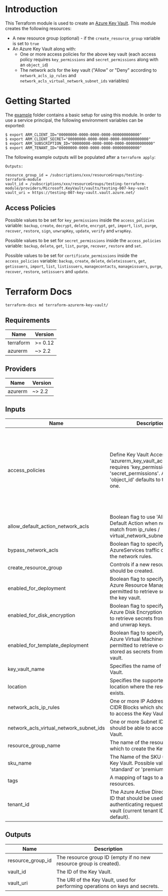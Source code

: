 # Introduction 

This Terraform module is used to create an [Azure Key Vault](https://azure.microsoft.com/en-us/services/key-vault/). This module creates the following resources:

- A new resource group (optional) - if the `create_resource_group` variable is set to `true`
- An Azure Key Vault along with:
    - One or more access policies for the above key vault (each access policy requires `key_permissions` and `secret_permissions` along with an `object_id`)
    - The network acls for the key vault ("Allow" or "Deny" according to `network_acls_ip_rules` and `network_acls_virtual_network_subnet_ids` variables) 

# Getting Started

The [example](./example) folder contains a basic setup for using this module. In order to use a service principal, the following environment variables can be exported: 

```
$ export ARM_CLIENT_ID="00000000-0000-0000-0000-000000000000"
$ export ARM_CLIENT_SECRET="00000000-0000-0000-0000-000000000000"
$ export ARM_SUBSCRIPTION_ID="00000000-0000-0000-0000-000000000000"
$ export ARM_TENANT_ID="00000000-0000-0000-0000-000000000000"
```

The following example outputs will be populated after a `terraform apply`:
 
```
Outputs:

resource_group_id = /subscriptions/xxx/resourceGroups/testing-terraform-module
vault_id = /subscriptions/xxx/resourceGroups/testing-terraform-module/providers/Microsoft.KeyVault/vaults/testing-007-key-vault
vault_uri = https://testing-007-key-vault.vault.azure.net/
```

## Access Policies

Possible values to be set for `key_permissions` inside the `access_policies` variable: `backup`, `create`, `decrypt`, `delete`, `encrypt`, `get`, `import`, `list`, `purge`, `recover`, `restore`, `sign`, `unwrapKey`, `update`, `verify` and `wrapKey`.

Possible values to be set for `secret_permissions` inside the `access_policies` variable: `backup`, `delete`, `get`, `list`, `purge`, `recover`, `restore` and `set`.

Possible values to be set for `certificate_permissions` inside the `access_policies` variable:  `backup`, `create`, `delete`, `deleteissuers`, `get`, `getissuers`, `import`, `list`, `listissuers`, `managecontacts`, `manageissuers`, `purge`, `recover`, `restore`, `setissuers` and `update`.

# Terraform Docs

`terraform-docs md terraform-azurerm-key-vault/`

## Requirements

| Name | Version |
|------|---------|
| terraform | >= 0.12 |
| azurerm | ~> 2.2 |

## Providers

| Name | Version |
|------|---------|
| azurerm | ~> 2.2 |

## Inputs

| Name | Description | Type | Default | Required |
|------|-------------|------|---------|:--------:|
| access\_policies | Define Key Vault Access Policies. 'azurerm\_key\_vault\_access\_policy' requires 'key\_permissions' and 'secret\_permissions'. An empty 'object\_id' defaults to the current one. | <pre>list(object({<br>    object_id               = string<br>    key_permissions         = list(string)<br>    secret_permissions      = list(string)<br>    certificate_permissions = list(string)<br>  }))</pre> | <pre>[<br>  {<br>    "certificate_permissions": [],<br>    "key_permissions": [<br>      "get"<br>    ],<br>    "object_id": "",<br>    "secret_permissions": [<br>      "get"<br>    ],<br>    "storage_permissions": []<br>  }<br>]</pre> | no |
| allow\_default\_action\_network\_acls | Boolean flag to use 'Allow' as the Default Action when no rules match from ip\_rules / virtual\_network\_subnet\_ids. | `bool` | `false` | no |
| bypass\_network\_acls | Boolean flag to specify if AzureServices traffic can bypass the network rules. | `bool` | `false` | no |
| create\_resource\_group | Controls if a new resource group should be created. | `bool` | `true` | no |
| enabled\_for\_deployment | Boolean flag to specify whether Azure Resource Manager is permitted to retrieve secrets from the key vault. | `bool` | `false` | no |
| enabled\_for\_disk\_encryption | Boolean flag to specify whether Azure Disk Encryption is permitted to retrieve secrets from the vault and unwrap keys. | `bool` | `false` | no |
| enabled\_for\_template\_deployment | Boolean flag to specify whether Azure Virtual Machines are permitted to retrieve certificates stored as secrets from the key vault. | `bool` | `false` | no |
| key\_vault\_name | Specifies the name of the Key Vault. | `string` | n/a | yes |
| location | Specifies the supported Azure location where the resource exists. | `string` | `"West Europe"` | no |
| network\_acls\_ip\_rules | One or more IP Addresses, or CIDR Blocks which should be able to access the Key Vault. | `list(string)` | `[]` | no |
| network\_acls\_virtual\_network\_subnet\_ids | One or more Subnet ID's which should be able to access this Key Vault. | `list(string)` | `[]` | no |
| resource\_group\_name | The name of the resource group in which to create the Key Vault. | `string` | n/a | yes |
| sku\_name | The Name of the SKU used for this Key Vault. Possible values: 'standard' or 'premium'. | `string` | `"standard"` | no |
| tags | A mapping of tags to assign to all resources. | `map(string)` | `{}` | no |
| tenant\_id | The Azure Active Directory tenant ID that should be used for authenticating requests to the key vault (current tenant ID by default). | `string` | `""` | no |

## Outputs

| Name | Description |
|------|-------------|
| resource\_group\_id | The resource group ID (empty if no new resource group is created). |
| vault\_id | The ID of the Key Vault. |
| vault\_uri | The URI of the Key Vault, used for performing operations on keys and secrets. |
